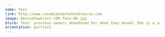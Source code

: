 ```yaml
---
name: Tess
link: http://www.canadiandachshundrescue.com
image: RescuePawtrait-CDR-Tess-06.jpg
blurb: Tess' previous owners abandoned her when they moved. She is a sweetheart who loves treats and is looking for her forever home.
orientation: portrait
---
```

